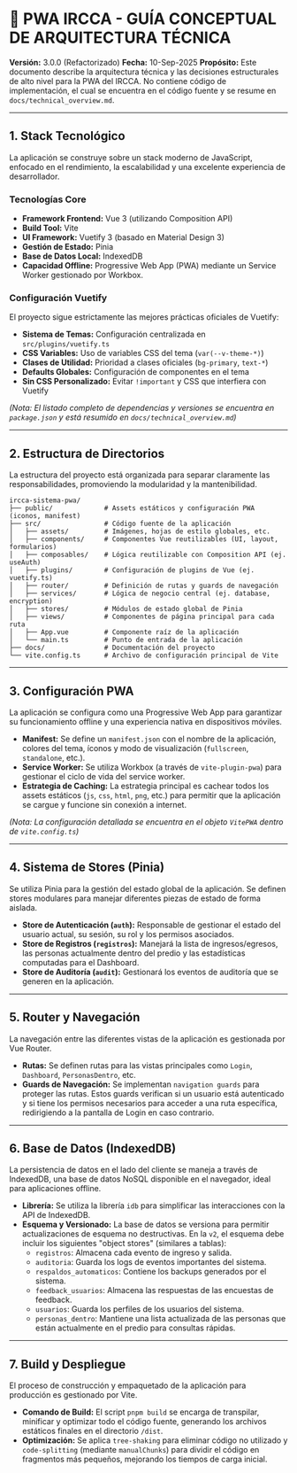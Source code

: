 # 🚀 PWA IRCCA - GUÍA CONCEPTUAL DE ARQUITECTURA TÉCNICA

**Versión:** 3.0.0 (Refactorizado)
**Fecha:** 10-Sep-2025
**Propósito:** Este documento describe la arquitectura técnica y las decisiones estructurales de alto nivel para la PWA del IRCCA. No contiene código de implementación, el cual se encuentra en el código fuente y se resume en `docs/technical_overview.md`.

---

## 1. Stack Tecnológico

La aplicación se construye sobre un stack moderno de JavaScript, enfocado en el rendimiento, la escalabilidad y una excelente experiencia de desarrollador.

### Tecnologías Core
- **Framework Frontend:** Vue 3 (utilizando Composition API)
- **Build Tool:** Vite
- **UI Framework:** Vuetify 3 (basado en Material Design 3)
- **Gestión de Estado:** Pinia
- **Base de Datos Local:** IndexedDB
- **Capacidad Offline:** Progressive Web App (PWA) mediante un Service Worker gestionado por Workbox.

### Configuración Vuetify
El proyecto sigue estrictamente las mejores prácticas oficiales de Vuetify:
- **Sistema de Temas:** Configuración centralizada en `src/plugins/vuetify.ts`
- **CSS Variables:** Uso de variables CSS del tema (`var(--v-theme-*)`)
- **Clases de Utilidad:** Prioridad a clases oficiales (`bg-primary`, `text-*`)
- **Defaults Globales:** Configuración de componentes en el tema
- **Sin CSS Personalizado:** Evitar `!important` y CSS que interfiera con Vuetify

*(Nota: El listado completo de dependencias y versiones se encuentra en `package.json` y está resumido en `docs/technical_overview.md`)*

---

## 2. Estructura de Directorios

La estructura del proyecto está organizada para separar claramente las responsabilidades, promoviendo la modularidad y la mantenibilidad.

```
ircca-sistema-pwa/
├── public/             # Assets estáticos y configuración PWA (iconos, manifest)
├── src/                # Código fuente de la aplicación
│   ├── assets/         # Imágenes, hojas de estilo globales, etc.
│   ├── components/     # Componentes Vue reutilizables (UI, layout, formularios)
│   ├── composables/    # Lógica reutilizable con Composition API (ej. useAuth)
│   ├── plugins/        # Configuración de plugins de Vue (ej. vuetify.ts)
│   ├── router/         # Definición de rutas y guards de navegación
│   ├── services/       # Lógica de negocio central (ej. database, encryption)
│   ├── stores/         # Módulos de estado global de Pinia
│   ├── views/          # Componentes de página principal para cada ruta
│   ├── App.vue         # Componente raíz de la aplicación
│   └── main.ts         # Punto de entrada de la aplicación
├── docs/               # Documentación del proyecto
└── vite.config.ts      # Archivo de configuración principal de Vite
```

---

## 3. Configuración PWA

La aplicación se configura como una Progressive Web App para garantizar su funcionamiento offline y una experiencia nativa en dispositivos móviles.

- **Manifest:** Se define un `manifest.json` con el nombre de la aplicación, colores del tema, íconos y modo de visualización (`fullscreen`, `standalone`, etc.).
- **Service Worker:** Se utiliza Workbox (a través de `vite-plugin-pwa`) para gestionar el ciclo de vida del service worker.
- **Estrategia de Caching:** La estrategia principal es cachear todos los assets estáticos (`js`, `css`, `html`, `png`, etc.) para permitir que la aplicación se cargue y funcione sin conexión a internet.

*(Nota: La configuración detallada se encuentra en el objeto `VitePWA` dentro de `vite.config.ts`)*

---

## 4. Sistema de Stores (Pinia)

Se utiliza Pinia para la gestión del estado global de la aplicación. Se definen stores modulares para manejar diferentes piezas de estado de forma aislada.

- **Store de Autenticación (`auth`):** Responsable de gestionar el estado del usuario actual, su sesión, su rol y los permisos asociados.
- **Store de Registros (`registros`):** Manejará la lista de ingresos/egresos, las personas actualmente dentro del predio y las estadísticas computadas para el Dashboard.
- **Store de Auditoría (`audit`):** Gestionará los eventos de auditoría que se generen en la aplicación.

---

## 5. Router y Navegación

La navegación entre las diferentes vistas de la aplicación es gestionada por Vue Router.

- **Rutas:** Se definen rutas para las vistas principales como `Login`, `Dashboard`, `PersonasDentro`, etc.
- **Guards de Navegación:** Se implementan `navigation guards` para proteger las rutas. Estos guards verifican si un usuario está autenticado y si tiene los permisos necesarios para acceder a una ruta específica, redirigiendo a la pantalla de Login en caso contrario.

---

## 6. Base de Datos (IndexedDB)

La persistencia de datos en el lado del cliente se maneja a través de IndexedDB, una base de datos NoSQL disponible en el navegador, ideal para aplicaciones offline.

- **Librería:** Se utiliza la librería `idb` para simplificar las interacciones con la API de IndexedDB.
- **Esquema y Versionado:** La base de datos se versiona para permitir actualizaciones de esquema no destructivas. En la `v2`, el esquema debe incluir los siguientes "object stores" (similares a tablas):
    - `registros`: Almacena cada evento de ingreso y salida.
    - `auditoria`: Guarda los logs de eventos importantes del sistema.
    - `respaldos_automaticos`: Contiene los backups generados por el sistema.
    - `feedback_usuarios`: Almacena las respuestas de las encuestas de feedback.
    - `usuarios`: Guarda los perfiles de los usuarios del sistema.
    - `personas_dentro`: Mantiene una lista actualizada de las personas que están actualmente en el predio para consultas rápidas.

---

## 7. Build y Despliegue

El proceso de construcción y empaquetado de la aplicación para producción es gestionado por Vite.

- **Comando de Build:** El script `pnpm build` se encarga de transpilar, minificar y optimizar todo el código fuente, generando los archivos estáticos finales en el directorio `/dist`.
- **Optimización:** Se aplica `tree-shaking` para eliminar código no utilizado y `code-splitting` (mediante `manualChunks`) para dividir el código en fragmentos más pequeños, mejorando los tiempos de carga inicial.
